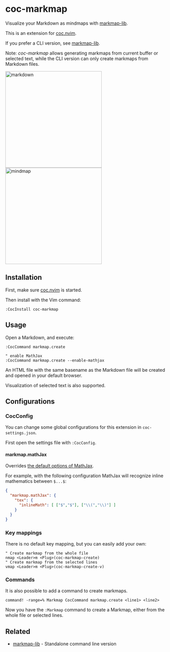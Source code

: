 # coc-markmap

Visualize your Markdown as mindmaps with [markmap-lib](https://github.com/gera2ld/markmap-lib).

This is an extension for [coc.nvim](https://github.com/neoclide/coc.nvim).

If you prefer a CLI version, see [markmap-lib](https://github.com/gera2ld/markmap-lib).

Note: *coc-markmap* allows generating markmaps from current buffer or selected text, while the CLI version can only create markmaps from Markdown files.

<img src="https://user-images.githubusercontent.com/3139113/72221499-52476a80-3596-11ea-8d15-c57fdfe04ce0.png" alt="markdown" width="300"> <img src="https://user-images.githubusercontent.com/3139113/72221508-7014cf80-3596-11ea-9b59-b8a97bba8e1c.png" alt="mindmap" width="300">

## Installation

First, make sure [coc.nvim](https://github.com/neoclide/coc.nvim) is started.

Then install with the Vim command:

```
:CocInstall coc-markmap
```

## Usage

Open a Markdown, and execute:

```viml
:CocCommand markmap.create

" enable MathJax
:CocCommand markmap.create --enable-mathjax
```

An HTML file with the same basename as the Markdown file will be created and opened in your default browser.

Visualization of selected text is also supported.

## Configurations

### CocConfig

You can change some global configurations for this extension in `coc-settings.json`.

First open the settings file with `:CocConfig`.

#### markmap.mathJax

Overrides [the default options of MathJax](http://docs.mathjax.org/en/latest/options/input/tex.html#option-descriptions).

For example, with the following configuration MathJax will recognize inline mathematics between `$...$`:

```json
{
  "markmap.mathJax": {
    "tex": {
      "inlineMath": [ ["$","$"], ["\\(","\\)"] ]
    }
  }
}
```

### Key mappings

There is no default key mapping, but you can easily add your own:

```viml
" Create markmap from the whole file
nmap <Leader>m <Plug>(coc-markmap-create)
" Create markmap from the selected lines
vmap <Leader>m <Plug>(coc-markmap-create-v)
```

### Commands

It is also possible to add a command to create markmaps.

```viml
command! -range=% Markmap CocCommand markmap.create <line1> <line2>
```

Now you have the `:Markmap` command to create a Markmap, either from the whole file or selected lines.

## Related

- [markmap-lib](https://github.com/gera2ld/markmap-lib) - Standalone command line version
